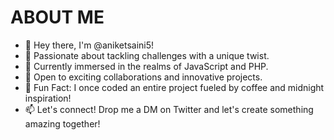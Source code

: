 # ABOUT ME
- 👋 Hey there, I'm @aniketsaini5!
- 👀 Passionate about tackling challenges with a unique twist.
- 🌱 Currently immersed in the realms of JavaScript and PHP.
- 💞️ Open to exciting collaborations and innovative projects.
- 🎉 Fun Fact: I once coded an entire project fueled by coffee and midnight inspiration!
- 📫 Let's connect! Drop me a DM on Twitter and let's create something amazing together!
  
<!---
aniketsaini5/aniketsaini5 is a ✨ special ✨ repository because its `README.md` (this file) appears on your GitHub profile.
You can click the Preview link to take a look at your changes.
--->
